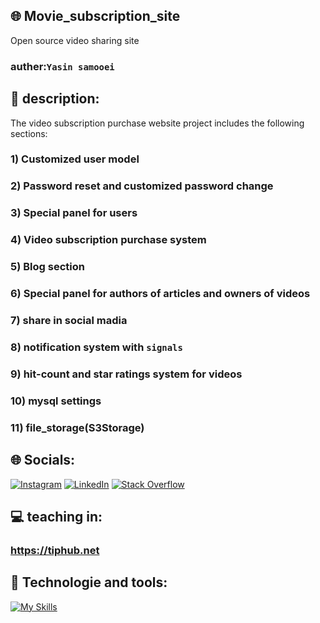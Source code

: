 ## 🌐 Movie_subscription_site
Open source video sharing site 
### auther:`Yasin samooei`
## 🔴 description:

The video subscription purchase website project includes the following sections:
### 1) Customized user model
### 2) Password reset and customized password change
### 3) Special panel for users
### 4) Video subscription purchase system
### 5) Blog section
### 6) Special panel for authors of articles and owners of videos
### 7) share in social madia
### 8) notification system with `signals`
### 9) hit-count and star ratings system for videos
### 10) mysql settings
### 11) file_storage(S3Storage)

## 🌐 Socials:
[![Instagram](https://img.shields.io/badge/Instagram-%23E4405F.svg?logo=Instagram&logoColor=white)](https://instagram.com/y.electrocode) [![LinkedIn](https://img.shields.io/badge/LinkedIn-%230077B5.svg?logo=linkedin&logoColor=white)](https://linkedin.com/in/yasin-samooei)
[![Stack Overflow](https://img.shields.io/badge/-Stackoverflow-FE7A16?logo=stack-overflow&logoColor=white)](https://stackoverflow.com/users/18289622/yasinsamooei)
## 💻 teaching in:
### https://tiphub.net
## 📱 Technologie and tools:
[![My Skills](https://skillicons.dev/icons?i=python,django,html,css,bootstrap,git,github,blender,aftereffects,photoshop,pr,mysql,vscode)](https://skillicons.dev)


